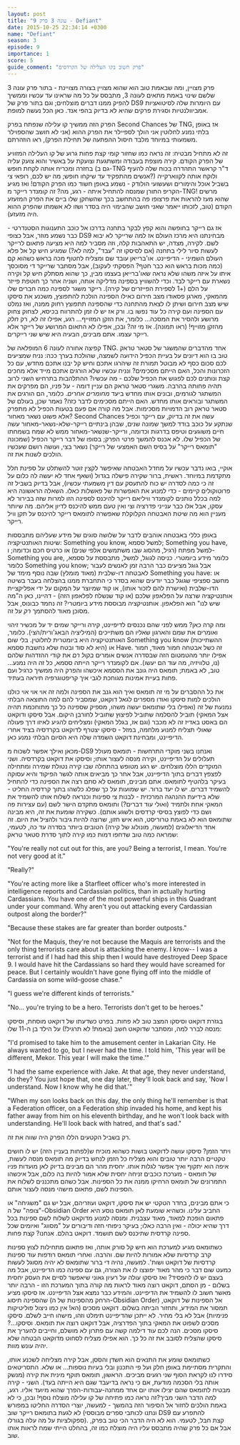 ```yaml
---
layout: post
title: "עונה 3 פרק 9 - Defiant"
date: 2015-10-25 22:34:14 +0300
name: "Defiant"
season: 3
episode: 9
importance: 1
score: 5
guide_comment: "פרק חשוב בקו העלילה של הקרדסים"
---
```

פרק מצויין, ומה שבאמת טוב הוא שהוא מצויין בצורה מצויינת - בתור פרק עונה 3 שלשם שינוי באמת מתאים לעונה 3, מתבסס על כל מה שראינו עד עכשיו וממשיך להפיק ממנו דברים מוצלחים; וגם בתור פרק של DS9 עם היומרות שלה לסיטואציות אמביוולנטיות וסגירת פרקים שהיא לא בדיוק בהפי אנד. כאן הכל נעשה למופת.

הפרק הזה ממשיך קו עלילה שנפתח בפרק Second Chances של TNG, אז באופן בלתי נמנע לחלוטין אני הולך לספיילר את הפרק ההוא (אני לא חושב שהספוילר משמעותי במיוחד מלבד חיסול ההפתעה של תחילת הפרק), ראו הוזהרתם.

זה לא מתחיל מבטיח: זה נראה כמו שחזור קומי קצת פחות גרוע של קו העלילה המזוויע של הפרק הקודם. קירה מוצפת בעבודה ומשתגעת וצועקת על באשיר והוא צועק עליה בחזרה ומכריח אותה לקחת חופש (גם ב-TNG ד"ר קראשר התהדרה בכוח שלה להעיף אנשים מהתפקיד עד שיקחו חופש; מה יש לכם, רופאי צי?) ולוקח אותה לקווארקייה בשביל אוכל והימורים ושעשועי הולודק - נשמע באופן חשוד כמו הפרק הקודם! ואז מגיע הקריפ התורן שמנסה להתחיל איתה - רגע, מה? זה קומנדר רייקר מ-TNG! מרשים שהוא מעז להראות את פרצופו פה בהתחשב בכך שהשחקן שלו ביים את הפרק המזעזע הקודם (טוב, לזכותו ייאמר שאני חושב שהבימוי היה בסדר ושזו לא אשמתו שהפרק ההוא היה מזעזע).

אז גם רייקר בחופשה והוא קפץ לבקר בתחנה בדרכו אל כוכב התענוגות הסטנדרטי - כבר נשמע מוזר, אבל כצופי DS9 מבחינתנו היא מרכז העולם אז למה שרייקר לא יבוא לשם. לקירה, מצדה, יש התאהבות קלה, וזה מסביר למה היא מציעה פתאום לרייקר לעשות סיור לילי בתחנה (אם לסיסקו זה "עבד", למה לא?) שמגיע חיש קל אל פלא העולם השמיני - הדיפיינט. או'ברייאן עובד שם ומצליח לחטוף מכה בראש כשהוא קם (כמה מכות בראש הוא כבר חטף? הפסקתי לעקוב), אבל מסתבר שרייקר די מסוכסך איתו על איזה משהו שלא נראה שאו'ברייאן בעצמו מבין, כך שהוא מסתלק חיש קל וקירה נשארת עם רייקר לבד. וכדי להשוויץ בספינה מדליקה אותה, ושניה אחר כך חוטפת פייזר על הלם (+1 לספירת הפייזרים של קירה). רייקר משגר לספינה כמה חברים שלו מהמאקי, מארגן פסאודו מצב חירום כאילו הספינה הולכת להתפוצץ, משכנע את סיסקו שיש מצב חירום ושיתן לו לצאת מהתחנה כדי שהספינה תתפוצץ רחוק ממנה, ואז נמלט עם הספינה ועם קירה כל עוד נפשו בו. ורק אז יש לו זמן להתרווח בכיסא, לצחוק צחוק מרושע ולהסיר את המסכה... כלומר, את הזקן המזוייף... רגע, אפילו זה לא, רק *חלק* מהזקן מזוייף! (ראו תמונה). אז מי זה? ובכן, אפילו לא התאום המרושע של רייקר אלא רייקר עצמו. אתם מבינים, הבעיה היא שיש שני רייקרים.

קפיצה אחורה לעונה 6 המופלאה של TNG. אחד מהדברים שהמשגר של סטאר טראק טוב בו הוא דיונים על בעיית הכפיל הידועה לשמצה, שהולכת בערך ככה: נניח שמציעים לכם סכום כסף לא מבוטל תמורת זה שיהרגו אתכם וחיש קל יבנו אתכם מחדש, עם כל הזכרונות והכל, האם הייתם מסכימים? ונניח עכשיו שלא הורגים אתכם מייד אלא מחכים קצת ונותנים לכם לפגוש את הכפיל שלכם - מה עכשיו? ההתלהבות בתרחיש השני לרוב תהיה פחותה בהרבה. משגרי סטאר טראק הם עניין דומה - על פניו, הם מפרקים את המשתגר לגורמים, ובונים אותו מחדש ביעד *מחומרים אחרים*. כלומר, הם הורגים את המשתגר ובוראים אותו מחדש. האם הייתם מסכימים לדבר כזה? נאמר שכן, בעולם של סטאר טראק רוב הדמויות מסכימות. אבל מה קורה אם פעם בטעות הכפיל לא מתפרק אלא פשוט נשאר מאחור? Second Chances עשה את זה בדיוק, עם רייקר וכפיל שנתקע על כוכב בודד למשך שמונה שנים, שבהן בינתיים רייקר-שלא-נשאר-מאחור עשה חיים משוגעים וטיפס בדרגות וכדומה, ורייקר-שנשאר-מאחור ממש לא שמח בשמחתו של הכפיל שלו. לא אכנס להמשך פרטי הפרק; בסופו של דבר רייקר הכפיל (שמכונה "תומאס רייקר" על בסיס השם האמצעי של רייקר) נשאר בצי, ועושה רושם שעכשיו הולכים לשנות את זה.

אוקיי, בואו נדבר עכשיו על מחדל האבטחה שאיפשר לקצין זוטר להשתלט על ספינת חלל מתקדמת במיוחד. ראשית, ברור שקירה פישלה בגדול (ושאף אחד לא יעשה לה כלום על זה כי כמה לסדרה יש כוח להתעסק עם דין משמעתי עכשיו), אבל בדיוק בשביל זה פרוטוקולים קיימים - כדי למנוע את האפשרות של פאשלות כאלו. השאלה הראשונה היא למה בכלל נותנים לקומנדר וויליאם רייקר להיכנס לספינה הזו למרות שזה בבירור לא עסקו, אבל אלו כבר ענייני פדרציה וצי ואין טעם ממש להיכנס לדיון אליהם. מה שיותר מעניין הוא מה שיטת האבטחה הקלוקלת שאפשרה לתומאס רייקר להיכנס על תקן וויל רייקר. 

באופן כללי באבטחה אוהבים לדבר על שלושה סוגים של מידע שעליהם מתבססות שיטות האותנטיקציה: Something you know, למשל ססמא; Something you have, למשל מפתח (רגיל, מהסוג שבו משתמשים אלפי שנים) או כרטיס חכם וכדומה; ו-Something you are, כלומר מידע ביומטרי. כניסה לגוגל, למשל, מתבססת על ססמא, כלומר Something you know; אבל גוגל מציעים כבר הרבה זמן לאנשים לעבור לאבטחה דו-שלבית (מאוד מומלץ) שבה נוסף מימד של Something you have: או מחשב ספציפי שגוגל כבר יודעים שהוא בסדר כי התחברת ממנו בהצלחה בעבר בשיטה הדו-שלבית (ואישרת להם לזכור אותו), או קוד שמיוצר על המקום על ידי אפליקציית אותנטיקציה שרצה על הפלאפון שלכם (או קוד שנשלח לפלאפון הזה) - דהיינו, כאן ה"מה שיש לנו" הוא הפלאפון. אותנטיקציה מבוססת מידע ביומטרי? זה נחמד כבונוס, אבל מסוכן מאוד להסתמך *רק* על זה.

ומה קרה כאן? ממש לפני שהם נכנסים לדיפיינט, קירה ורייקר שמים יד על מכשיר זיהוי ואומרים את שמם והארגון שאליו הם משתייכים (המיליציה הבאג'ורית/הצי). כלומר, האותנטיקציה היא ביומטרית לחלוטין. בלי שום Something you know (ההשתייכות היא לא סוד ובטח שלא נחשבת ססמא) או Have. זה כשל אבטחה חמור מאוד, חמור אפילו יותר מהטמטום הזה שבסדרה אנשים אומרים *בקול רם* את קודי ההזדהות שלהם (נו, טלוויזיה, מה עוד הם יעשו). אם לקומנדר רייקר הייתה ססמא, כל זה היה נמנע... טוב, לא באמת; תומאס היה גונב את הססמא איכשהו והפרק היה ממשיך כרגיל ועם פחות בעיית אמינות מגוחכת לגבי איך קריפטוגרפיה תיראה בעתיד.

את כל ההסברים על מי זה תומאס ואיך הוא גנב את הספינה ולמה זה אוי אוי אוי כולנו הולכים למות סיסקו ואודו מספרים לגאל דוקאט, שמסביר להם למה התוצאה הבלתי נמנעת של זה (ואפילו בלי שתומאס יעשה משהו, מספיק שספינה כל כך מתוחכמת תהיה אצל המאקי) תוביל להסלמה שתוביל לפיצוץ שתוביל לחורבן היקום. אבל סיסקו ודוקאט הם באסט באדיז זה לא מכבר (וגם אז, בגלל המאקי) ומצליחים להגיע לאיזו דרך פעולה שאולי תצליח למנוע מלחמה, במזל - סיסקו יצטרף לדוקאט בקרדסיה בציד אחרי הדיפיינט, ומבחינת דוקאט השמדה שלה היא הסיום הבלתי נמנע כאן.

מכאן ואילך אפשר לשכוח מ-DS9 ואנחנו בשני מוקדי התרחשות - תומאס מעולל תעלולים על הדיפיינט, וקירה מנסה לעצור אותו; וסיסקו את דוקאט בקרדסיה. ושני המוקדים הללו מוצלחים. יש רגע מטופש בהתחלה שבו קירה נטולת שמירה ומתחילה לפצפץ דברים בתוך הדיפיינט, אבל אחר כך מביאים אותה לגשר הפיקוד והיא עסוקה בעיקר בלהטיף לתומאס. אתם מבינים, תומאס לא סתם רצה את הספינה כדי להתחיל להשמיד דברים. יש לו יעד ברור. יש שמועות על כך שפלג כלשהו בתוך קרדסיה החליט - שלא בידיעת ההנהגה המרכזית - לבנות צי ספינות וכנראה לשלוח אותו להשמיד את המאקי אחת ולתמיד (ואולי עוד דברים?) ותומאס מתקדם הישר לשם (עם עצירות פה ושם כדי לפוצץ בסיסי קרדסים ולשגע אותם). כשקירה שומעת את זה, היא מבינה שתומאס הוא לא באמת טרוריסט, הוא איש חזון, שרוצה להיות גיבור ולהציל את היום. זה אחד הדיאלוגים (למעשה, מונולוג של קירה) הטובים ביותר בסדרה עד כה, לטעמי, שמראה כמה טוב שדחפו דמות כמו קירה לתוך סדרת סטאר טראק:

"You're really not cut out for this, are you? Being a terrorist, I mean. You're not very good at it."

"Really?"

"You're acting more like a Starfleet officer who's more interested in intelligence reports and Cardassian politics, than
in actually hurting Cardassians. You have one of the most powerful ships in this Quadrant under your command. Why aren't you out attacking every Cardassian outpost along the border?"

"Because these stakes are far greater than border outposts."

"Not for the Maquis, they're not because the Maquis are terrorists and the only thing terrorists care about is attacking the enemy.
I know-- I was a terrorist and if I had had this ship then I would have destroyed Deep Space 9. I would have hit
the Cardassians so hard they would have screamed for peace. But I certainly wouldn't have gone flying off into the middle of Cardassia
on some wild-goose chase."

"I guess we're different kinds of terrorists."

"No... you're trying to be a hero. Terrorists don't get to be heroes."

בגזרת דוקאט וסיסקו המצב טוב לא פחות. בפרט כשדעתו של דוקאט מוסחת, וסיסקו מנסה לברר למה, ומסתבר שדוקאט חשב (באמת! לא תרגיל!) על הילד בן ה-11 שלו:

"I'd promised to take him to the amusement center in Lakarian City. He always wanted to go, but I never had the time. I told him, 'This year will be different, Mekor. This year I will make the time.'"

"I had the same experience with Jake. At that age, they never understand, do they? You just hope that, one day later, they'll look back and say, 'Now I understand. Now I know why he did that.'"

"When my son looks back on this day, the only thing he'll remember is that a Federation officer, on a Federation ship invaded his home, and kept his father away from him on his eleventh birthday, and he won't look back with understanding. He'll look back with hatred, and that's sad."

רק בשביל הקטעים הללו הפרק היה שווה את זה.

ויתר הזמן? סיסקו עושה לדוקאט בושות כשהוא מוכיח ש(לפחות בעניין הזה) יש לו חושים טקטיים הרבה יותר טובים והוא מצליח כל הזמן לנחש בדיוק מה תומאס מנסה לעשות, איפה הוא יתקוף ואיך אפשר לגלות אותו. יחסית מהר הם מבינים בדיוק לאן מועדות פניו של תומאס - מערכת כוכבים זניחה יחסית שלא אמור להיות בה כלום, אבל איכשהו התמרונים של תומאס הרחיקו ממנה את כל הספינות. אבל כשהם מתכננים לשלוח את הספינות לשם, פתאום מישהי מנסה לעצור אותם.

כי אתם מבינים, בחדר הטקטי יש את סיסקו, דוקאט ועוזריהם, אבל יש גם "משגיחה" או "צופה" של ה-Obsidian Order החביב עלינו. וכשהיא שומעת לאן תומאס נוסע היא פתאום הופכת למאוד, מאוד עצבנית. ומנסה למנוע מדוקאט לשלוח לשם ספינות בכל דרך שהיא יכולה - ואין הרבה כאלו; בעיקר ניפוחי חזה ודיבורים על "מסווג" ואיומים שכל ספינה קרדסית שתיכנס לשם תושמד. דוקאט בהלם. אנחנו? קצת פחות.

כשתומאס מגיע למערכת הוא חיש קל סורק אותה, ואז פתאום מתחילות לצוץ ספינות קרב קרדסיות שלא אמורות להיות שם. והרבה. ואחרי תומאס רודפות עוד ספינות קרדסיות של דוקאט ושות'. למעשה, נהיה די ברור שתומאס לא יהיה מסוגל לעשות כמעט שום דבר כי מהר מאוד יפוצצו לו את הצורה, גם עם ספינה כמו הדיפיינט, אבל מה בעצם יש לו להפסיד? ואז סיסקו עולה על רעיון גאוני שיאפשר לסיים את העסק יחסית בשלום - מן הסתם, דוקאט רוצה מאוד לראות מה קורה בתוך המערכת הזו - הרבה יותר מאשר חשוב לו להשמיד את הדיפיינט. והמידע כבר נמצא אצל הדיפיינט. אז סיסקו מציע שהספינה תיסוג (הרחק מהספינות של ה-Obsidian Order) אל הספינות של דוקאט, תמסור את המידע, ותחזור הביתה בשלום. דוקאט מסכים (הא! אין כמו ניצול פוליטיקות פנימיות) אבל לא בלי מחיר. לא ייתכן שהדיפיינט תימלט וזהו, מישהו חייב לשלם. סיסקו מסכים לשפוט את המאקי בתוך הפדרציה, אבל דוקאט רוצה את תומאס. וסיסקו...? סיסקו מסכים. הנה לכם עוד דילמה קשה עם פתרון לא מושלם, וחייבים להעריך את סיסקו שהצליח לסובב את זה כל כך. הוא אפילו מצליח לסחוט מדוקאט הבטחה שלא יהיה עונש מוות.

כשתומאס שומע את התנאים הוא חשדן והססן, אבל קירה מצליחה לשכנע אותו, והתקרית מסתיימת באופן חלק ועל פי התכנון ובלי בעיות נוספות... או שלא. התסריטאים סידרו לנו לקראת הסוף שני רגעים מביכים. הראשון, תומאס תוקף מינית את קירה (מנשק אותה בלי הסכמה מודעת, אם כי נראה בדיעבד שגם היא הייתה בעד). השני - קירה מבטיח לתומאס שהם יצילו אותו יום אחד ממחנה-עבודות-הפרך שהוא מיועד אליו. רגע, למה הדבר השני מביך?זה נראה כמו פתיחה של קו עלילה מוצלח נוסף! ובכן, כי לא באמת הולכים לחזור אל הסיפור הזה בהמשך - למעשה, יוצרי הסדרה החליטו במפורש לא לגעת בתומאס רייקר שוב (ונתנו לכותבי ספרים מבוססי DS9 להתפרע עם ספקולציות על מה עלה בגורלו). קצת חבל, לטעמי. הוא לא היה הדבר הכי טוב בפרק, אבל אם כל פרק שהיה מתבסס עליו היה מוצלח כמו זה, בהחלט הייתי שמח לראות אותו שוב.
